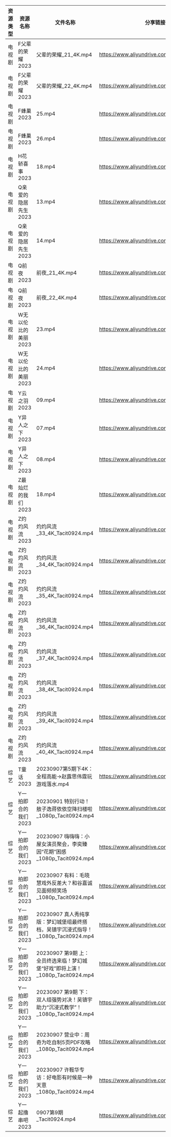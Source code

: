| 资源类型 | 资源名称         | 文件名称                                                     | 分享链接                                      | 更新时间       |
| ---- | ------------ | -------------------------------------------------------- | ----------------------------------------- | ---------- |
| 电视剧  | F父辈的荣耀2023   | 父辈的荣耀_21_4K.mp4                                          | https://www.aliyundrive.com/s/iVNwibyXW9P | 2023-09-08 |
| 电视剧  | F父辈的荣耀2023   | 父辈的荣耀_22_4K.mp4                                          | https://www.aliyundrive.com/s/iVNwibyXW9P | 2023-09-08 |
| 电视剧  | F蜂巢2023      | 25.mp4                                                   | https://www.aliyundrive.com/s/5XDFM5Edxba | 2023-09-08 |
| 电视剧  | F蜂巢2023      | 26.mp4                                                   | https://www.aliyundrive.com/s/5XDFM5Edxba | 2023-09-08 |
| 电视剧  | H花轿喜事2023    | 18.mp4                                                   | https://www.aliyundrive.com/s/Deb73Nu6cAg | 2023-09-08 |
| 电视剧  | Q亲爱的隐居先生2023 | 13.mp4                                                   | https://www.aliyundrive.com/s/pK6ZZintQ5o | 2023-09-08 |
| 电视剧  | Q亲爱的隐居先生2023 | 14.mp4                                                   | https://www.aliyundrive.com/s/pK6ZZintQ5o | 2023-09-08 |
| 电视剧  | Q前夜2023      | 前夜_21_4K.mp4                                             | https://www.aliyundrive.com/s/Z8RY9qPcmgX | 2023-09-08 |
| 电视剧  | Q前夜2023      | 前夜_22_4K.mp4                                             | https://www.aliyundrive.com/s/Z8RY9qPcmgX | 2023-09-08 |
| 电视剧  | W无以伦比的美丽2023 | 23.mp4                                                   | https://www.aliyundrive.com/s/3LNxF1pwKnT | 2023-09-08 |
| 电视剧  | W无以伦比的美丽2023 | 24.mp4                                                   | https://www.aliyundrive.com/s/3LNxF1pwKnT | 2023-09-08 |
| 电视剧  | Y云之羽2023     | 09.mp4                                                   | https://www.aliyundrive.com/s/b6iM8MFmi9r | 2023-09-08 |
| 电视剧  | Y异人之下2023    | 07.mp4                                                   | https://www.aliyundrive.com/s/x4c9VAmpoeU | 2023-09-08 |
| 电视剧  | Y异人之下2023    | 08.mp4                                                   | https://www.aliyundrive.com/s/x4c9VAmpoeU | 2023-09-08 |
| 电视剧  | Z最灿烂的我们2023  | 18.mp4                                                   | https://www.aliyundrive.com/s/6vPRBkMxLP1 | 2023-09-08 |
| 电视剧  | Z灼灼风流2023    | 灼灼风流_33_4K_Tacit0924.mp4                                 | https://www.aliyundrive.com/s/JoRKkcWLqgf | 2023-09-08 |
| 电视剧  | Z灼灼风流2023    | 灼灼风流_34_4K_Tacit0924.mp4                                 | https://www.aliyundrive.com/s/JoRKkcWLqgf | 2023-09-08 |
| 电视剧  | Z灼灼风流2023    | 灼灼风流_35_4K_Tacit0924.mp4                                 | https://www.aliyundrive.com/s/JoRKkcWLqgf | 2023-09-08 |
| 电视剧  | Z灼灼风流2023    | 灼灼风流_36_4K_Tacit0924.mp4                                 | https://www.aliyundrive.com/s/JoRKkcWLqgf | 2023-09-08 |
| 电视剧  | Z灼灼风流2023    | 灼灼风流_37_4K_Tacit0924.mp4                                 | https://www.aliyundrive.com/s/JoRKkcWLqgf | 2023-09-08 |
| 电视剧  | Z灼灼风流2023    | 灼灼风流_38_4K_Tacit0924.mp4                                 | https://www.aliyundrive.com/s/JoRKkcWLqgf | 2023-09-08 |
| 电视剧  | Z灼灼风流2023    | 灼灼风流_39_4K_Tacit0924.mp4                                 | https://www.aliyundrive.com/s/JoRKkcWLqgf | 2023-09-08 |
| 电视剧  | Z灼灼风流2023    | 灼灼风流_40_4K_Tacit0924.mp4                                 | https://www.aliyundrive.com/s/JoRKkcWLqgf | 2023-09-08 |
| 综艺   | T童话2023      | 20230907第5期下4K：全程高能→赵露思伟霆玩游戏落水.mp4                       | https://www.aliyundrive.com/s/fFoZet5PGkd | 2023-09-08 |
| 综艺   | Y一拍即合的我们2023 | 20230901 特别行动！敖子逸蒋依依空降扫楼啦_1080p_Tacit0924.mp4            | https://www.aliyundrive.com/s/4M8jLpP4Xig | 2023-09-08 |
| 综艺   | Y一拍即合的我们2023 | 20230907 嗨嗨嗨：小屋女演员聚会，李奕臻因“花期”困感_1080p_Tacit0924.mp4      | https://www.aliyundrive.com/s/4M8jLpP4Xig | 2023-09-08 |
| 综艺   | Y一拍即合的我们2023 | 20230907 有料：毛晓慧戏外反差大？和谷嘉诚见面频频笑场_1080p_Tacit0924.mp4      | https://www.aliyundrive.com/s/4M8jLpP4Xig | 2023-09-08 |
| 综艺   | Y一拍即合的我们2023 | 20230907 真人秀纯享版：梦幻城堡组最终搭档，吴镇宇沉浸式指导！_1080p_Tacit0924.mp4  | https://www.aliyundrive.com/s/4M8jLpP4Xig | 2023-09-08 |
| 综艺   | Y一拍即合的我们2023 | 20230907 第9期 上：全员终选来临！梦幻城堡“好戏”即将上演！_1080p_Tacit0924.mp4  | https://www.aliyundrive.com/s/4M8jLpP4Xig | 2023-09-08 |
| 综艺   | Y一拍即合的我们2023 | 20230907 第9期 下：双人组强势对决！吴镇宇助力“沉浸式教学”！_1080p_Tacit0924.mp4 | https://www.aliyundrive.com/s/4M8jLpP4Xig | 2023-09-08 |
| 综艺   | Y一拍即合的我们2023 | 20230907 营业中：周奇为吃自制5页PDF攻略_1080p_Tacit0924.mp4           | https://www.aliyundrive.com/s/4M8jLpP4Xig | 2023-09-08 |
| 综艺   | Y一拍即合的我们2023 | 20230907 许鞍华专访：好电影有时候是一种天意_1080p_Tacit0924.mp4           | https://www.aliyundrive.com/s/4M8jLpP4Xig | 2023-09-08 |
| 综艺   | Y一起撸串吧2023   | 0907第9期 _Tacit0924.mp4                                   | https://www.aliyundrive.com/s/UrtGCbqjurh | 2023-09-08 |
